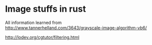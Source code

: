 # Image stuffs in rust


All information learned from
http://www.tannerhelland.com/3643/grayscale-image-algorithm-vb6/

http://lodev.org/cgtutor/filtering.html
